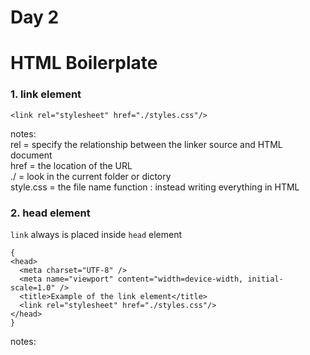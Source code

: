 # Day 2
# HTML Boilerplate
### 1. link element  

    <link rel="stylesheet" href="./styles.css"/>    
  
notes:      
rel = specify the relationship between the linker source and HTML document    
href = the location of the URL  
./ = look in the current folder or dictory   
style.css = the file name
function : instead writing everything in HTML    

### 2. head element     
`link` always is placed inside `head` element
```
{
<head>    
  <meta charset="UTF-8" />
  <meta name="viewport" content="width=device-width, initial-scale=1.0" />
  <title>Example of the link element</title>
  <link rel="stylesheet" href="./styles.css"/>
</head>
}
```  

notes:   


  

